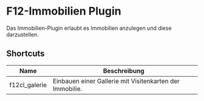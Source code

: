 # F12-Immobilien Plugin

Das Immobilien-Plugin erlaubt es Immobilien anzulegen und diese darzustellen. 

## Shortcuts

| Name | Beschreibung | 
| ----- | ----------- |
| f12cl_galerie | Einbauen einer Gallerie mit Visitenkarten der Immobilie. |
